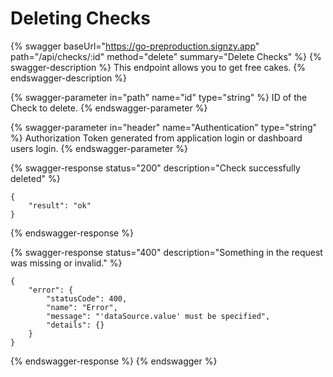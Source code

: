 # Deleting Checks

{% swagger baseUrl="https://go-preproduction.signzy.app" path="/api/checks/:id" method="delete" summary="Delete Checks" %}
{% swagger-description %}
This endpoint allows you to get free cakes.
{% endswagger-description %}

{% swagger-parameter in="path" name="id" type="string" %}
ID of the Check to delete.
{% endswagger-parameter %}

{% swagger-parameter in="header" name="Authentication" type="string" %}
Authorization Token generated from application login or dashboard users login.
{% endswagger-parameter %}

{% swagger-response status="200" description="Check successfully deleted" %}
```
{
    "result": "ok"
}
```
{% endswagger-response %}

{% swagger-response status="400" description="Something in the request was missing or invalid." %}
```
{
    "error": {
        "statusCode": 400,
        "name": "Error",
        "message": "'dataSource.value' must be specified",
        "details": {}
    }
}
```
{% endswagger-response %}
{% endswagger %}

